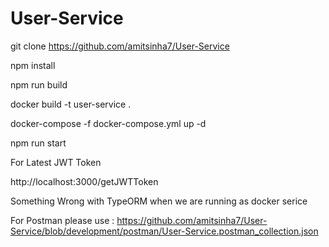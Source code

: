 # User-Service

git clone https://github.com/amitsinha7/User-Service

npm install

npm run build

docker build -t user-service .

docker-compose -f docker-compose.yml up -d

npm run start

For Latest JWT Token

http://localhost:3000/getJWTToken

Something Wrong with TypeORM when we are running as docker serice

For Postman please use :
https://github.com/amitsinha7/User-Service/blob/development/postman/User-Service.postman_collection.json
